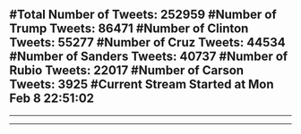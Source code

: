 #Total Number of Tweets: 252959 
#Number of Trump Tweets: 86471
#Number of Clinton Tweets: 55277
#Number of Cruz Tweets: 44534
#Number of Sanders Tweets: 40737
#Number of Rubio Tweets: 22017
#Number of Carson Tweets: 3925
#Current Stream Started at Mon Feb  8 22:51:02
---
---
---
